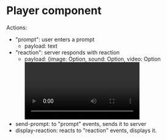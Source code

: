 # Player component

Actions:
 - "prompt": user enters a prompt
    - payload: text
 - "reaction": server responds with reaction
    - payload: {image: Option<Image>, sound: Option<Sound>, video: Option<Video>, text: Option<Text>}. Sound and video are streamed. Later there should be a default video for the actor, we should handle transitions smoothly
Reducers:
 - send-prompt: to "prompt" events, sends it to server
 - display-reaction: reacts to "reaction" events, displays it. 



